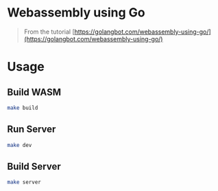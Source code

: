 # Webassembly using Go

> From the tutorial [https://golangbot.com/webassembly-using-go/](https://golangbot.com/webassembly-using-go/)

# Usage

## Build WASM

```bash
make build
```

## Run Server

```bash
make dev
```

## Build Server

```bash
make server
```